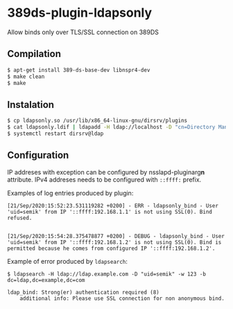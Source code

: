 # 389ds-plugin-ldapsonly

Allow binds only over TLS/SSL connection on 389DS

## Compilation

```sh
$ apt-get install 389-ds-base-dev libnspr4-dev
$ make clean
$ make
```

## Instalation

```sh
$ cp ldapsonly.so /usr/lib/x86_64-linux-gnu/dirsrv/plugins
$ cat ldapsonly.ldif | ldapadd -H ldap://localhost -D "cn=Directory Manager" -W
$ systemctl restart dirsrv@ldap
```

## Configuration

IP addreses with exception can be configured by nsslapd-pluginarg**n**
attribute. IPv4 addreses needs to be configured with `::ffff:` prefix.

Examples of log entries produced by plugin:

```
[21/Sep/2020:15:52:23.531119282 +0200] - ERR - ldapsonly_bind - User 'uid=semik' from IP '::ffff:192.168.1.1' is not using SSL(0). Bind refused.


[21/Sep/2020:15:54:28.375478877 +0200] - DEBUG - ldapsonly_bind - User 'uid=semik' from IP '::ffff:192.168.1.2' is not using SSL(0). Bind is permitted because he comes from configured IP '::ffff:192.168.1.2'.
```

Example of error produced by `ldapsearch`:
```
$ ldapsearch -H ldap://ldap.example.com -D "uid=semik" -w 123 -b dc=ldap,dc=example,dc=com

ldap_bind: Strong(er) authentication required (8)
	additional info: Please use SSL connection for non anonymous bind.
```

